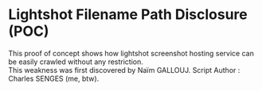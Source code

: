 # Lightshot Filename Path Disclosure (POC)

This proof of concept shows how lightshot screenshot hosting service can be easily crawled without any restriction.  
This weakness was first discovered by Naïm GALLOUJ.
Script Author : Charles SENGES (me, btw).